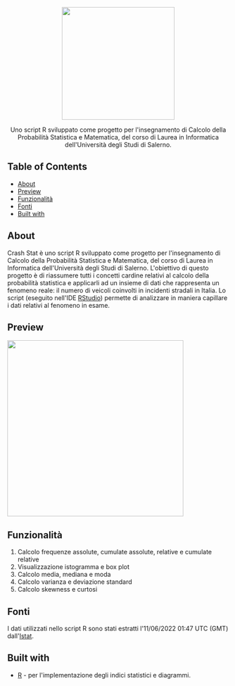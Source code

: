 <p align="center">
  <img src="https://github.com/raffaeleav/crash-stat/assets/114619463/c76b7500-ac62-4b39-b920-ef1f5a57380e" width="256" heigth="256">
</p>

<p align="center">
  Uno script R sviluppato come progetto per l'insegnamento di Calcolo della Probabilità Statistica e Matematica, del corso di Laurea in Informatica dell'Università degli Studi di Salerno.
</p>


## Table of Contents
- [About](#About)
- [Preview](#Preview)
- [Funzionalità](#Funzionalità)
- [Fonti](#Fonti)
- [Built with](#Built-with)


## About
  Crash Stat è uno script R sviluppato come progetto per l'insegnamento di Calcolo della Probabilità Statistica e Matematica, del corso di Laurea in Informatica dell'Università degli Studi di Salerno.
  L'obiettivo di questo progetto è di riassumere tutti i concetti cardine relativi al calcolo della probabilità statistica e applicarli ad un insieme di dati che rappresenta un fenomeno reale: il numero di 
  veicoli coinvolti in incidenti stradali in Italia. Lo script (eseguito nell'IDE [RStudio](https://posit.co/download/rstudio-desktop/)) permette di analizzare in maniera capillare i dati relativi al fenomeno in esame.


## Preview
<p>
  <img src="https://github.com/raffaeleav/crash-stat/assets/114619463/4fd2b53c-fd7a-40b9-b753-ab7a577bd943" width="400" heigth="400">
</p>


## Funzionalità 
1) Calcolo frequenze assolute, cumulate assolute, relative e cumulate relative
2) Visualizzazione istogramma e box plot 
3) Calcolo media, mediana e moda
4) Calcolo varianza e deviazione standard
5) Calcolo skewness e curtosi


## Fonti 
I dati utilizzati nello script R sono stati estratti l'11/06/2022 01:47 UTC (GMT) dall'[Istat](https://www.istat.it/).


## Built with
- [R](https://www.r-project.org/) - per l'implementazione degli indici statistici e diagrammi.
